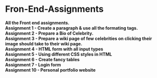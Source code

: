 # Fron-End-Assignments 
<b>All the Front end assignments.</b> <br>
<b>Assignment 1 - Create a paragraph & use all the formating tags. </b><br>
<b>Assignment 2 - Prepare a Bio of Celebrity.</b><br>
<b>Assignment 3 - Prepare a wiki page of few celebrities on clicking their image should take to their wiki page.</b><br>
<b>Assignment 4 - HTML form with all input types </b> <br>
<b>Assignment 5 - Using different CSS styles in HTML  </b> <br>
<b>Assignment 6 - Create fancy tables </b> <br>
<b>Assignment 7 - Login form</b> <br>
<b>Assignment 10 - Personal portfolio website </b> <br>
